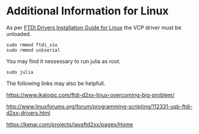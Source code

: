 # Additional Information for Linux

As per [FTDI Drivers Installation Guide for Linux](http://www.ftdichip.com/Support/Documents/AppNotes/AN_220_FTDI_Drivers_Installation_Guide_for_Linux%20.pdf) the VCP driver must be unloaded.
```
sudo rmmod ftdi_sio
sudo rmmod usbserial
```

You may find it nessessary to run julia as root.
```
sudo julia
```

The following links may also be helpfull.

https://www.ikalogic.com/ftdi-d2xx-linux-overcoming-big-problem/

http://www.linuxforums.org/forum/programming-scripting/112331-usb-ftdi-d2xx-drivers.html

https://kenai.com/projects/javaftd2xx/pages/Home

